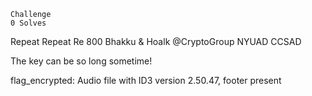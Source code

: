 
    Challenge
    0 Solves

Repeat Repeat Re
800
Bhakku & Hoalk @CryptoGroup NYUAD CCSAD

The key can be so long sometime!



flag_encrypted: Audio file with ID3 version 2.50.47, footer present
